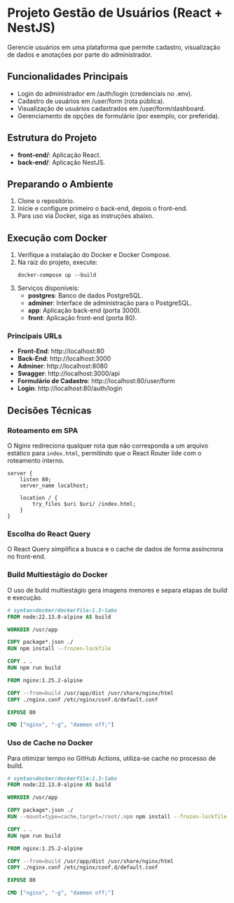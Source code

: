 # Projeto Gestão de Usuários (React + NestJS)

Gerencie usuários em uma plataforma que permite cadastro, visualização de dados e anotações por parte do administrador.

## Funcionalidades Principais
- Login do administrador em /auth/login (credenciais no .env).
- Cadastro de usuários em /user/form (rota pública).
- Visualização de usuários cadastrados em /user/form/dashboard.
- Gerenciamento de opções de formulário (por exemplo, cor preferida).

## Estrutura do Projeto
- **front-end/**: Aplicação React.
- **back-end/**: Aplicação NestJS.

## Preparando o Ambiente
1. Clone o repositório.
2. Inicie e configure primeiro o back-end, depois o front-end.
3. Para uso via Docker, siga as instruções abaixo.

## Execução com Docker
1. Verifique a instalação do Docker e Docker Compose.
2. Na raiz do projeto, execute:
   ```
   docker-compose up --build
   ```
3. Serviços disponíveis:
   - **postgres**: Banco de dados PostgreSQL.
   - **adminer**: Interface de administração para o PostgreSQL.
   - **app**: Aplicação back-end (porta 3000).
   - **front**: Aplicação front-end (porta 80).

### Principais URLs
- **Front-End**: http://localhost:80  
- **Back-End**: http://localhost:3000  
- **Adminer**: http://localhost:8080  
- **Swagger**: http://localhost:3000/api  
- **Formulário de Cadastro**: http://localhost:80/user/form  
- **Login**: http://localhost:80/auth/login  

## Decisões Técnicas

### Roteamento em SPA
O Nginx redireciona qualquer rota que não corresponda a um arquivo estático para `index.html`, permitindo que o React Router lide com o roteamento interno.

```nginx
server {
    listen 80;
    server_name localhost;

    location / {
        try_files $uri $uri/ /index.html;
    }
}
```

### Escolha do React Query
O React Query simplifica a busca e o cache de dados de forma assíncrona no front-end.

### Build Multiestágio do Docker
O uso de build multiestágio gera imagens menores e separa etapas de build e execução.

```dockerfile
# syntax=docker/dockerfile:1.3-labs
FROM node:22.13.0-alpine AS build

WORKDIR /usr/app

COPY package*.json ./
RUN npm install --frozen-lockfile

COPY . .
RUN npm run build

FROM nginx:1.25.2-alpine

COPY --from=build /usr/app/dist /usr/share/nginx/html
COPY ./nginx.conf /etc/nginx/conf.d/default.conf

EXPOSE 80

CMD ["nginx", "-g", "daemon off;"]
```

### Uso de Cache no Docker
Para otimizar tempo no GitHub Actions, utiliza-se cache no processo de build.

```dockerfile
# syntax=docker/dockerfile:1.3-labs
FROM node:22.13.0-alpine AS build

WORKDIR /usr/app

COPY package*.json ./
RUN --mount=type=cache,target=/root/.npm npm install --frozen-lockfile

COPY . .
RUN npm run build

FROM nginx:1.25.2-alpine

COPY --from=build /usr/app/dist /usr/share/nginx/html
COPY ./nginx.conf /etc/nginx/conf.d/default.conf

EXPOSE 80

CMD ["nginx", "-g", "daemon off;"]
```

